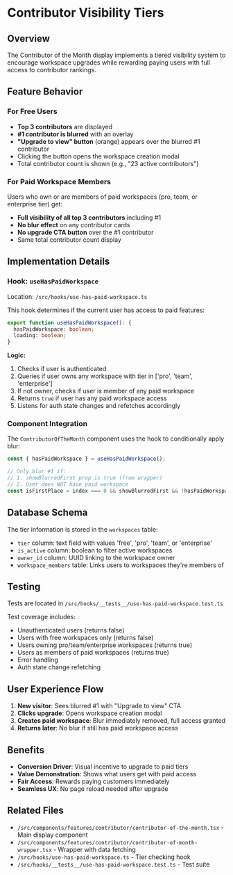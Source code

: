 # Contributor Visibility Tiers

## Overview

The Contributor of the Month display implements a tiered visibility system to encourage workspace upgrades while rewarding paying users with full access to contributor rankings.

## Feature Behavior

### For Free Users
- **Top 3 contributors** are displayed
- **#1 contributor is blurred** with an overlay
- **"Upgrade to view" button** (orange) appears over the blurred #1 contributor
- Clicking the button opens the workspace creation modal
- Total contributor count is shown (e.g., "23 active contributors")

### For Paid Workspace Members
Users who own or are members of paid workspaces (pro, team, or enterprise tier) get:
- **Full visibility of all top 3 contributors** including #1
- **No blur effect** on any contributor cards
- **No upgrade CTA button** over the #1 contributor
- Same total contributor count display

## Implementation Details

### Hook: `useHasPaidWorkspace`

Location: `/src/hooks/use-has-paid-workspace.ts`

This hook determines if the current user has access to paid features:

```typescript
export function useHasPaidWorkspace(): {
  hasPaidWorkspace: boolean;
  loading: boolean;
}
```

**Logic:**
1. Checks if user is authenticated
2. Queries if user owns any workspace with tier in ['pro', 'team', 'enterprise']
3. If not owner, checks if user is member of any paid workspace
4. Returns `true` if user has any paid workspace access
5. Listens for auth state changes and refetches accordingly

### Component Integration

The `ContributorOfTheMonth` component uses the hook to conditionally apply blur:

```typescript
const { hasPaidWorkspace } = useHasPaidWorkspace();

// Only blur #1 if:
// 1. showBlurredFirst prop is true (from wrapper)
// 2. User does NOT have paid workspace
const isFirstPlace = index === 0 && showBlurredFirst && !hasPaidWorkspace;
```

## Database Schema

The tier information is stored in the `workspaces` table:

- `tier` column: text field with values 'free', 'pro', 'team', or 'enterprise'
- `is_active` column: boolean to filter active workspaces
- `owner_id` column: UUID linking to the workspace owner
- `workspace_members` table: Links users to workspaces they're members of

## Testing

Tests are located in `/src/hooks/__tests__/use-has-paid-workspace.test.ts`

Test coverage includes:
- Unauthenticated users (returns false)
- Users with free workspaces only (returns false)
- Users owning pro/team/enterprise workspaces (returns true)
- Users as members of paid workspaces (returns true)
- Error handling
- Auth state change refetching

## User Experience Flow

1. **New visitor**: Sees blurred #1 with "Upgrade to view" CTA
2. **Clicks upgrade**: Opens workspace creation modal
3. **Creates paid workspace**: Blur immediately removed, full access granted
4. **Returns later**: No blur if still has paid workspace access

## Benefits

- **Conversion Driver**: Visual incentive to upgrade to paid tiers
- **Value Demonstration**: Shows what users get with paid access
- **Fair Access**: Rewards paying customers immediately
- **Seamless UX**: No page reload needed after upgrade

## Related Files

- `/src/components/features/contributor/contributor-of-the-month.tsx` - Main display component
- `/src/components/features/contributor/contributor-of-month-wrapper.tsx` - Wrapper with data fetching
- `/src/hooks/use-has-paid-workspace.ts` - Tier checking hook
- `/src/hooks/__tests__/use-has-paid-workspace.test.ts` - Test suite